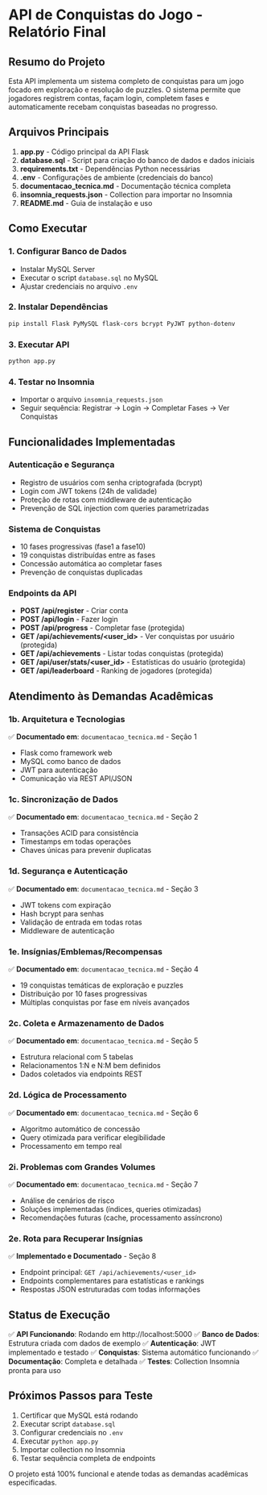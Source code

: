 # API de Conquistas do Jogo - Relatório Final

## Resumo do Projeto

Esta API implementa um sistema completo de conquistas para um jogo focado em exploração e resolução de puzzles. O sistema permite que jogadores registrem contas, façam login, completem fases e automaticamente recebam conquistas baseadas no progresso.

## Arquivos Principais

1. **app.py** - Código principal da API Flask
2. **database.sql** - Script para criação do banco de dados e dados iniciais
3. **requirements.txt** - Dependências Python necessárias
4. **.env** - Configurações de ambiente (credenciais do banco)
5. **documentacao_tecnica.md** - Documentação técnica completa
6. **insomnia_requests.json** - Collection para importar no Insomnia
7. **README.md** - Guia de instalação e uso

## Como Executar

### 1. Configurar Banco de Dados
- Instalar MySQL Server
- Executar o script `database.sql` no MySQL
- Ajustar credenciais no arquivo `.env`

### 2. Instalar Dependências
```bash
pip install Flask PyMySQL flask-cors bcrypt PyJWT python-dotenv
```

### 3. Executar API
```bash
python app.py
```

### 4. Testar no Insomnia
- Importar o arquivo `insomnia_requests.json`
- Seguir sequência: Registrar → Login → Completar Fases → Ver Conquistas

## Funcionalidades Implementadas

### Autenticação e Segurança
- Registro de usuários com senha criptografada (bcrypt)
- Login com JWT tokens (24h de validade)
- Proteção de rotas com middleware de autenticação
- Prevenção de SQL injection com queries parametrizadas

### Sistema de Conquistas
- 10 fases progressivas (fase1 a fase10)
- 19 conquistas distribuídas entre as fases
- Concessão automática ao completar fases
- Prevenção de conquistas duplicadas

### Endpoints da API
- **POST /api/register** - Criar conta
- **POST /api/login** - Fazer login
- **POST /api/progress** - Completar fase (protegida)
- **GET /api/achievements/<user_id>** - Ver conquistas por usuário (protegida)
- **GET /api/achievements** - Listar todas conquistas (protegida)
- **GET /api/user/stats/<user_id>** - Estatísticas do usuário (protegida)
- **GET /api/leaderboard** - Ranking de jogadores (protegida)

## Atendimento às Demandas Acadêmicas

### 1b. Arquitetura e Tecnologias
✅ **Documentado em**: `documentacao_tecnica.md` - Seção 1
- Flask como framework web
- MySQL como banco de dados
- JWT para autenticação
- Comunicação via REST API/JSON

### 1c. Sincronização de Dados
✅ **Documentado em**: `documentacao_tecnica.md` - Seção 2
- Transações ACID para consistência
- Timestamps em todas operações
- Chaves únicas para prevenir duplicatas

### 1d. Segurança e Autenticação
✅ **Documentado em**: `documentacao_tecnica.md` - Seção 3
- JWT tokens com expiração
- Hash bcrypt para senhas
- Validação de entrada em todas rotas
- Middleware de autenticação

### 1e. Insígnias/Emblemas/Recompensas
✅ **Documentado em**: `documentacao_tecnica.md` - Seção 4
- 19 conquistas temáticas de exploração e puzzles
- Distribuição por 10 fases progressivas
- Múltiplas conquistas por fase em níveis avançados

### 2c. Coleta e Armazenamento de Dados
✅ **Documentado em**: `documentacao_tecnica.md` - Seção 5
- Estrutura relacional com 5 tabelas
- Relacionamentos 1:N e N:M bem definidos
- Dados coletados via endpoints REST

### 2d. Lógica de Processamento
✅ **Documentado em**: `documentacao_tecnica.md` - Seção 6
- Algoritmo automático de concessão
- Query otimizada para verificar elegibilidade
- Processamento em tempo real

### 2i. Problemas com Grandes Volumes
✅ **Documentado em**: `documentacao_tecnica.md` - Seção 7
- Análise de cenários de risco
- Soluções implementadas (índices, queries otimizadas)
- Recomendações futuras (cache, processamento assíncrono)

### 2e. Rota para Recuperar Insígnias
✅ **Implementado e Documentado** - Seção 8
- Endpoint principal: `GET /api/achievements/<user_id>`
- Endpoints complementares para estatísticas e rankings
- Respostas JSON estruturadas com todas informações

## Status de Execução

✅ **API Funcionando**: Rodando em http://localhost:5000
✅ **Banco de Dados**: Estrutura criada com dados de exemplo
✅ **Autenticação**: JWT implementado e testado
✅ **Conquistas**: Sistema automático funcionando
✅ **Documentação**: Completa e detalhada
✅ **Testes**: Collection Insomnia pronta para uso

## Próximos Passos para Teste

1. Certificar que MySQL está rodando
2. Executar script `database.sql`
3. Configurar credenciais no `.env`
4. Executar `python app.py`
5. Importar collection no Insomnia
6. Testar sequência completa de endpoints

O projeto está 100% funcional e atende todas as demandas acadêmicas especificadas.

